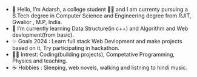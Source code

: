 - 👋 Hello, I’m Adarsh, a college student 👨‍💻 and I am currenty pursuing a B.Tech degree in Computer Science and Engineering degree from RJIT, Gwalior , M.P, India.
- 🌱 I’m currently learning Data Structure(in c++) and Algorithm and Web devlopment(from basic).  
- ✨ Goals 2024 : Learn full stack Web Devlopment and make projects based on it, Try participating in hackathon.
- 👀✨ Intrest: Coding(building projects), Competative Programming, Physics and teaching.
- ☕ Hobbies : Sleeping, web novels, walking and listning to hindi music.

<!---
Account1Adarsh/Account1Adarsh is a ✨ special ✨ repository because its `README.md` (this file) appears on your GitHub profile.
You can click the Preview link to take a look at your changes.
--->
